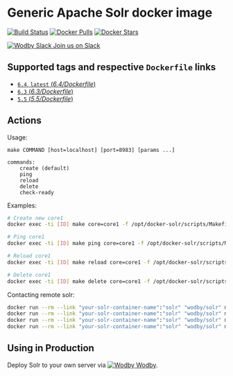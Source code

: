 # Generic Apache Solr docker image

[![Build Status](https://travis-ci.org/wodby/solr.svg?branch=master)](https://travis-ci.org/wodby/solr)
[![Docker Pulls](https://img.shields.io/docker/pulls/wodby/solr.svg)](https://hub.docker.com/r/wodby/solr)
[![Docker Stars](https://img.shields.io/docker/stars/wodby/solr.svg)](https://hub.docker.com/r/wodby/solr)

[![Wodby Slack](https://www.google.com/s2/favicons?domain=www.slack.com) Join us on Slack](https://slack.wodby.com/)

## Supported tags and respective `Dockerfile` links

- [`6.4`, `latest` (*6.4/Dockerfile*)](https://github.com/wodby/solr/tree/master/6.4/Dockerfile)
- [`6.3` (*6.3/Dockerfile*)](https://github.com/wodby/solr/tree/master/6.3/Dockerfile)
- [`5.5` (*5.5/Dockerfile*)](https://github.com/wodby/solr/tree/master/5.5/Dockerfile)

## Actions

Usage:
```
make COMMAND [host=localhost] [port=8983] [params ...]

commands:
    create (default)
    ping
    reload
    delete
    check-ready
```

Examples:

```bash
# Create new core1
docker exec -ti [ID] make core=core1 -f /opt/docker-solr/scripts/Makefile

# Ping core1
docker exec -ti [ID] make ping core=core1 -f /opt/docker-solr/scripts/Makefile

# Reload core1
docker exec -ti [ID] make reload core=core1 -f /opt/docker-solr/scripts/Makefile

# Delete core1
docker exec -ti [ID] make delete core=core1 -f /opt/docker-solr/scripts/Makefile
```

Contacting remote solr:

```bash
docker run --rm --link "your-solr-container-name":"solr" "wodby/solr" make core=core1 host=solr port=8983
docker run --rm --link "your-solr-container-name":"solr" "wodby/solr" make ping core=core1 host=solr port=8983
docker run --rm --link "your-solr-container-name":"solr" "wodby/solr" make reload core=core1 host=solr port=8983
docker run --rm --link "your-solr-container-name":"solr" "wodby/solr" make delete core=core1 host=solr port=8983
```

## Using in Production

Deploy Solr to your own server via [![Wodby](https://www.google.com/s2/favicons?domain=wodby.com) Wodby](https://wodby.com).
